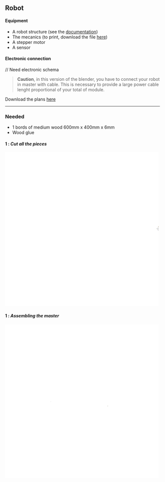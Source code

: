 ## Robot

#### Equipment

* A robot structure (see the [documentation](#/doc/en/robot/))
* The mecanics (to print, download the file [here]())
* A stepper motor
* A sensor

#### Electronic connection

// Need electronic schema 

> __Caution__, in this version of the blender, you have to connect your robot in master with cable. This is necessary to provide a large power cable lenght proportional of your total of module.


Download the plans [here]()

* * *

### Needed

* 1 bords of medium wood 600mm x 400mm x 6mm
* Wood glue

#### 1 : _Cut all the pieces_

![step 1](documentation/user/img/anim08.gif)

#### 1 : _Assembling the master_

![step 1](documentation/user/img/anim09.gif)

